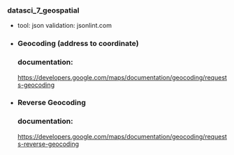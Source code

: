 ### datasci_7_geospatial
- tool: 
  json validation: jsonlint.com
  
- ### Geocoding (address to coordinate)

  ### documentation:
  https://developers.google.com/maps/documentation/geocoding/requests-geocoding
 
- ### Reverse Geocoding

  ### documentation:
  https://developers.google.com/maps/documentation/geocoding/requests-reverse-geocoding

  
